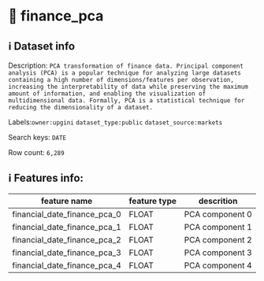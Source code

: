 # 📖 finance_pca 
## ℹ️ Dataset info 
Description: `PCA transformation of finance data. Principal component analysis (PCA) is a popular technique for analyzing large datasets containing a high number of dimensions/features per observation, increasing the interpretability of data while preserving the maximum amount of information, and enabling the visualization of multidimensional data. Formally, PCA is a statistical technique for reducing the dimensionality of a dataset.` 

Labels:`owner:upgini` `dataset_type:public` `dataset_source:markets` 

Search keys: `DATE`

Row count: `6,289`

## ℹ️ Features info:
|feature name|feature type|descrition|
|---|---|---|
|financial_date_finance_pca_0|FLOAT|PCA component 0|
|financial_date_finance_pca_1|FLOAT|PCA component 1|
|financial_date_finance_pca_2|FLOAT|PCA component 2|
|financial_date_finance_pca_3|FLOAT|PCA component 3|
|financial_date_finance_pca_4|FLOAT|PCA component 4|
